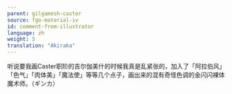 ```yaml
---
parent: gilgamesh-caster
source: fgo-material-iv
id: comment-from-illustrator
language: zh
weight: 5
translation: "Akiraka"
---
```


听说要我画Caster职阶的吉尔伽美什的时候我真是乱紧张的，加入了「阿拉伯风」「色气」「肉体美」「魔法使」等等几个点子，画出来的混有奇怪色调的金闪闪裸体魔术师。（ギンカ）
